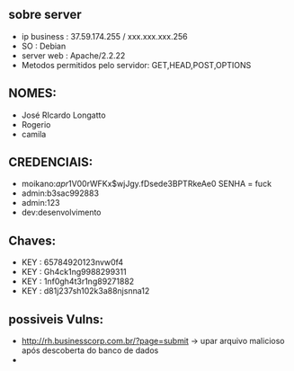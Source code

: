 ## sobre server
- ip business : 37.59.174.255  / xxx.xxx.xxx.256
- SO : Debian 
- server web : Apache/2.2.22
- Metodos permitidos pelo servidor: GET,HEAD,POST,OPTIONS   

## NOMES:
- José RIcardo Longatto
- Rogerio
- camila

## CREDENCIAIS:
- moikano:$apr1$V00rWFKx$wjJgy.fDsede3BPTRkeAe0 SENHA = fuck
- admin:b3sac992883
- admin:123
- dev:desenvolvimento

## Chaves:
- KEY : 65784920123nvw0f4 
- KEY : Gh4ck1ng9988299311
- KEY : 1nf0gh4t3r1ng89271882
- KEY : d81j237sh102k3a88njsnna12

## possiveis Vulns: 
- http://rh.businesscorp.com.br/?page=submit -> upar arquivo malicioso após descoberta do banco de dados
- 
